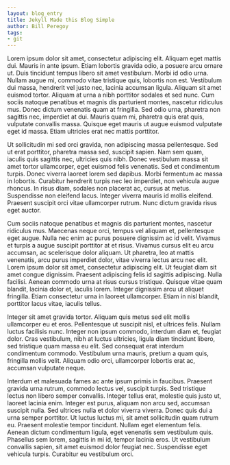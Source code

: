 ```yaml
---
layout: blog_entry
title: Jekyll Made this Blog Simple
author: Bill Peregoy 
tags: 
- git 
---
```

Lorem ipsum dolor sit amet, consectetur adipiscing elit. Aliquam eget mattis dui. Mauris in ante ipsum. Etiam lobortis gravida odio, a posuere arcu ornare ut. Duis tincidunt tempus libero sit amet vestibulum. Morbi id odio urna. Nullam augue mi, commodo vitae tristique quis, lobortis non est. Vestibulum dui massa, hendrerit vel justo nec, lacinia accumsan ligula. Aliquam sit amet euismod tortor. Aliquam at urna a nibh porttitor sodales et sed nunc. Cum sociis natoque penatibus et magnis dis parturient montes, nascetur ridiculus mus. Donec dictum venenatis quam at fringilla. Sed odio urna, pharetra non sagittis nec, imperdiet at dui. Mauris quam mi, pharetra quis erat quis, vulputate convallis massa. Quisque eget mauris ut augue euismod vulputate eget id massa. Etiam ultricies erat nec mattis porttitor.

Ut sollicitudin mi sed orci gravida, non adipiscing massa pellentesque. Sed ut erat porttitor, pharetra massa sed, suscipit sapien. Nam sem quam, iaculis quis sagittis nec, ultricies quis nibh. Donec vestibulum massa sit amet tortor ullamcorper, eget euismod felis venenatis. Sed et condimentum turpis. Donec viverra laoreet lorem sed dapibus. Morbi fermentum ac massa in lobortis. Curabitur hendrerit turpis nec leo imperdiet, non vehicula augue rhoncus. In risus diam, sodales non placerat ac, cursus at metus. Suspendisse non eleifend lacus. Integer viverra mauris id mollis eleifend. Praesent suscipit orci vitae ullamcorper rutrum. Nunc dictum gravida risus eget auctor.

Cum sociis natoque penatibus et magnis dis parturient montes, nascetur ridiculus mus. Maecenas neque orci, tempus vel aliquam et, pellentesque eget augue. Nulla nec enim ac purus posuere dignissim ac id velit. Vivamus et turpis a augue suscipit porttitor at et risus. Vivamus cursus elit eu arcu accumsan, ac scelerisque dolor aliquam. Ut pharetra, leo at mattis venenatis, arcu purus imperdiet dolor, vitae viverra lectus arcu nec elit. Lorem ipsum dolor sit amet, consectetur adipiscing elit. Ut feugiat diam sit amet congue dignissim. Praesent adipiscing felis id sagittis adipiscing. Nulla facilisi. Aenean commodo urna at risus cursus tristique. Quisque vitae quam blandit, lacinia dolor et, iaculis lorem. Integer dignissim arcu ut aliquet fringilla. Etiam consectetur urna in laoreet ullamcorper. Etiam in nisl blandit, porttitor lacus vitae, iaculis tellus.

Integer sit amet gravida tortor. Aliquam quis metus sed elit mollis ullamcorper eu et eros. Pellentesque ut suscipit nisl, et ultrices felis. Nullam luctus facilisis nunc. Integer non ipsum commodo, interdum diam et, feugiat dolor. Cras vestibulum, nibh at luctus ultricies, ligula diam tincidunt libero, sed tristique quam massa eu elit. Sed consequat erat interdum condimentum commodo. Vestibulum urna mauris, pretium a quam quis, fringilla mollis velit. Aliquam odio orci, ullamcorper lobortis erat ac, accumsan vulputate neque.

Interdum et malesuada fames ac ante ipsum primis in faucibus. Praesent gravida urna rutrum, commodo lectus vel, suscipit turpis. Sed tristique lectus non libero semper convallis. Integer tellus erat, molestie quis justo ut, laoreet lacinia enim. Integer est purus, aliquam non arcu sed, accumsan suscipit nulla. Sed ultrices nulla et dolor viverra viverra. Donec quis dui a urna semper porttitor. Ut luctus luctus mi, sit amet sollicitudin quam rutrum eu. Praesent molestie tempor tincidunt. Nullam eget elementum felis. Aenean dictum condimentum ligula, eget venenatis sem vestibulum quis. Phasellus sem lorem, sagittis in mi id, tempor lacinia eros. Ut vestibulum convallis sapien, sit amet euismod dolor feugiat nec. Suspendisse eget vehicula turpis. Curabitur eu vestibulum orci.


